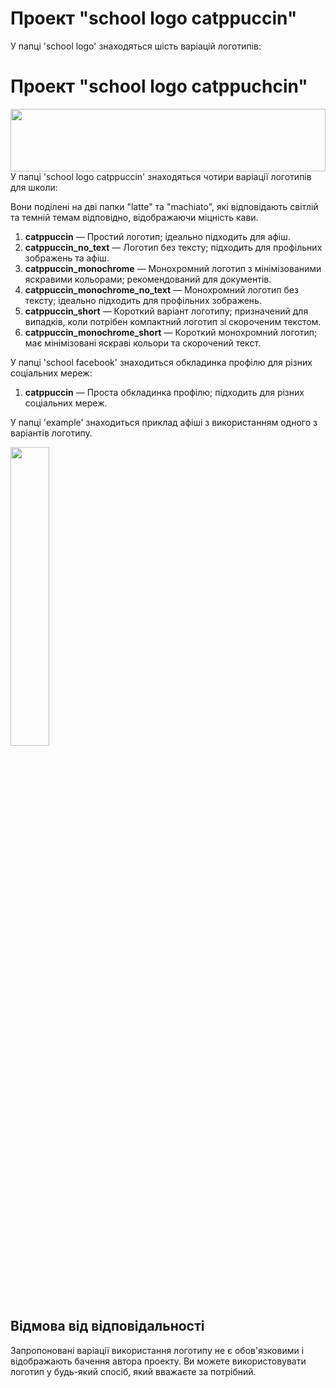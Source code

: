 
# Проект "school logo catppuccin"

У папці 'school logo' знаходяться шість варіацій логотипів:

# Проект "school logo catppuchcin"
<img src="https://github.com/unluky3/school-logo-catppuchin/assets/154826504/98560fd1-1f98-4456-98e6-60fec1736d8a.png" width=100% height="100">
У папці 'school logo catppuccin' знаходяться чотири варіації логотипів для школи:


Вони поділені на дві папки "latte" та "machiato", які відповідають світлій та темній темам відповідно, відображаючи міцність кави.

1. **catppuccin** — Простий логотип; ідеально підходить для афіш.
2. **catppuccin_no_text** — Логотип без тексту; підходить для профільних зображень та афіш.
3. **catppuccin_monochrome** — Монохромний логотип з мінімізованими яскравими кольорами; рекомендований для документів.
4. **catppuccin_monochrome_no_text** — Монохромний логотип без тексту; ідеально підходить для профільних зображень.
5. **catppuccin_short** — Короткий варіант логотипу; призначений для випадків, коли потрібен компактний логотип зі скороченим текстом.
6. **catppuccin_monochrome_short** — Короткий монохромний логотип; має мінімізовані яскраві кольори та скорочений текст.

У папці 'school facebook' знаходиться обкладинка профілю для різних соціальних мереж:

1. **catppuccin** — Проста обкладинка профілю; підходить для різних соціальних мереж.

У папці 'example' знаходиться приклад афіші з використанням одного з варіантів логотипу.


<img src="https://github.com/unluky3/school-logo-catppuchin/assets/154826504/4ce738e9-f2fc-483c-af11-61dddc382b4d" width=35% height=35%>




## Відмова від відповідальності

Запропоновані варіації використання логотипу не є обов'язковими і відображають бачення автора проекту. Ви можете використовувати логотип у будь-який спосіб, який вважаєте за потрібний.
